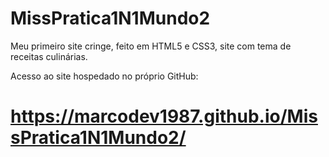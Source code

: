 # MissPratica1N1Mundo2
Meu primeiro site cringe,  feito em HTML5 e CSS3, site com tema de receitas culinárias.

Acesso ao site hospedado no próprio GitHub:
#   https://marcodev1987.github.io/MissPratica1N1Mundo2/
